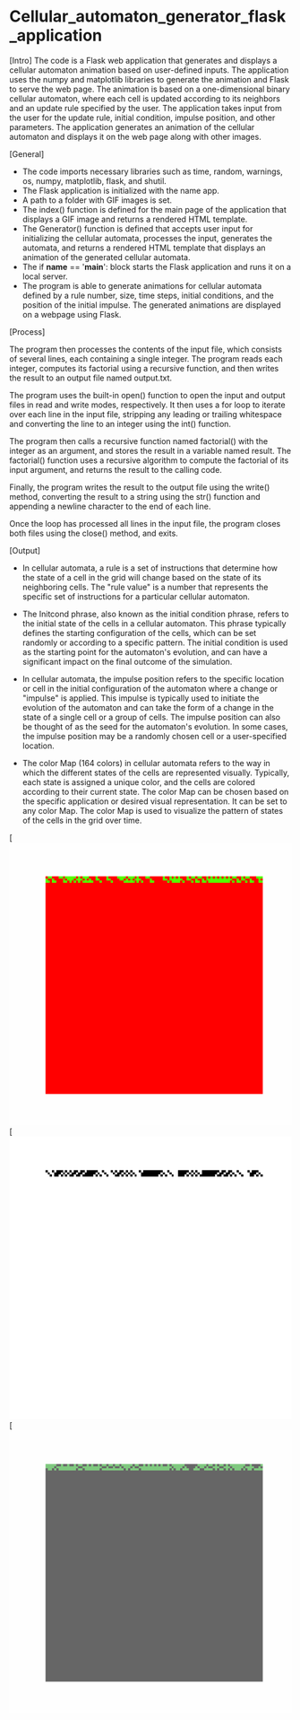 # Cellular_automaton_generator_flask_application

[Intro]
The code is a Flask web application that generates and displays a cellular automaton animation based on user-defined inputs. The application uses the numpy and matplotlib libraries to generate the animation and Flask to serve the web page. The animation is based on a one-dimensional binary cellular automaton, where each cell is updated according to its neighbors and an update rule specified by the user. The application takes input from the user for the update rule, initial condition, impulse position, and other parameters. The application generates an animation of the cellular automaton and displays it on the web page along with other images.

[General]
- The code imports necessary libraries such as time, random, warnings, os, numpy, matplotlib, flask, and shutil.
- The Flask application is initialized with the name app.
- A path to a folder with GIF images is set.
- The index() function is defined for the main page of the application that displays a GIF image and returns a rendered HTML template.
- The Generator() function is defined that accepts user input for initializing the cellular automata, processes the input, generates the automata, and returns a rendered HTML template that displays an animation of the generated cellular automata.
- The if __name__ == '__main__': block starts the Flask application and runs it on a local server.
- The program is able to generate animations for cellular automata defined by a rule number, size, time steps, initial conditions, and the position of the initial impulse. The generated animations are displayed on a webpage using Flask.

[Process]

The program then processes the contents of the input file, which consists of several lines, each containing a single integer. The program reads each integer, computes its factorial using a recursive function, and then writes the result to an output file named output.txt.

The program uses the built-in open() function to open the input and output files in read and write modes, respectively. It then uses a for loop to iterate over each line in the input file, stripping any leading or trailing whitespace and converting the line to an integer using the int() function.

The program then calls a recursive function named factorial() with the integer as an argument, and stores the result in a variable named result. The factorial() function uses a recursive algorithm to compute the factorial of its input argument, and returns the result to the calling code.

Finally, the program writes the result to the output file using the write() method, converting the result to a string using the str() function and appending a newline character to the end of each line.

Once the loop has processed all lines in the input file, the program closes both files using the close() method, and exits.

[Output]
- In cellular automata, a rule is a set of instructions that determine how the state of a cell in the grid will change based on the state of its neighboring cells. The "rule value" is a number that represents the specific set of instructions for a particular cellular automaton.

- The Initcond phrase, also known as the initial condition phrase, refers to the initial state of the cells in a cellular automaton. This phrase typically defines the starting configuration of the cells, which can be set randomly or according to a specific pattern. The initial condition is used as the starting point for the automaton's evolution, and can have a significant impact on the final outcome of the simulation.

- In cellular automata, the impulse position refers to the specific location or cell in the initial configuration of the automaton where a change or "impulse" is applied. This impulse is typically used to initiate the evolution of the automaton and can take the form of a change in the state of a single cell or a group of cells. The impulse position can also be thought of as the seed for the automaton's evolution. In some cases, the impulse position may be a randomly chosen cell or a user-specified location.

- The color Map (164 colors) in cellular automata refers to the way in which the different states of the cells are represented visually. Typically, each state is assigned a unique color, and the cells are colored according to their current state. The color Map can be chosen based on the specific application or desired visual representation. It can be set to any color Map. The color Map is used to visualize the pattern of states of the cells in the grid over time.

[![Example #1](static/images/1.gif)
[![Example #1](static/images/2.gif)
[![Example #1](static/images/3.gif)


